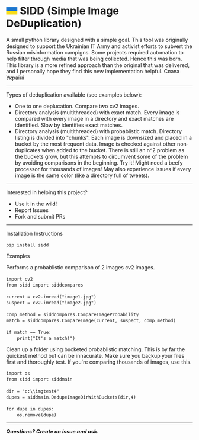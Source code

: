 # <img src="img/uaflag.jpg" height="20px"> SIDD (Simple Image DeDuplication)


 
A small python library designed with a simple goal. This tool was originally designed to support the Ukrainian IT Army and activist efforts to subvert the Russian misinformation campigns. Some projects required automation to help filter through media that was being collected. Hence this was born. This library is a more refined approach than the original that was delivered, and I personally hope they find this new implementation helpful. Слава Україні

-------------------------------------------------------------------  

Types of deduplication available (see examples below):
- One to one deplucation. Compare two cv2 images.
- Directory analysis (multithreaded) with exact match. Every image is compared with every image in a directory and exact matches are identified. Slow by identifies exact matches.
- Directory analysis (multithreaded) with probablistic match. Directory listing is divided into "chunks". Each image is downsized and placed in a bucket by the most frequent data. Image is checked against other non-duplicates when added to the bucket. There is still an n^2 problem as the buckets grow, but this attempts to circumvent some of the problem by avoiding comparisons in the beginning. Try it! Might need a beefy processor for thousands of images! May also experience issues if every image is the same color (like a directory full of tweets).

-------------------------------------------------------------------

Interested in helping this project?
- Use it in the wild!
- Report Issues
- Fork and submit PRs

-------------------------------------------------------------------

Installation Instructions
```
pip install sidd
```

Examples

Performs a probablistic comparison of 2 images cv2 images.
```
import cv2
from sidd import siddcompares

current = cv2.imread("image1.jpg")
suspect = cv2.imread("image2.jpg")

comp_method = siddcompares.CompareImageProbability
match = siddcompares.CompareImage(current, suspect, comp_method)

if match == True:
    print("It's a match!")
```

Clean up a folder using bucketed probablistic matching. This is by far the quickest method but can be innacurate. Make sure you backup your files first and thoroughly test. If you're comparing thousands of images, use this.
```
import os
from sidd import siddmain

dir = "c:\\imgtest4"
dupes = siddmain.DedupeImageDirWithBuckets(dir,4)

for dupe in dupes: 
    os.remove(dupe)
```

-------------------------------------------------------------------  

***Questions? Create an issue and ask.***